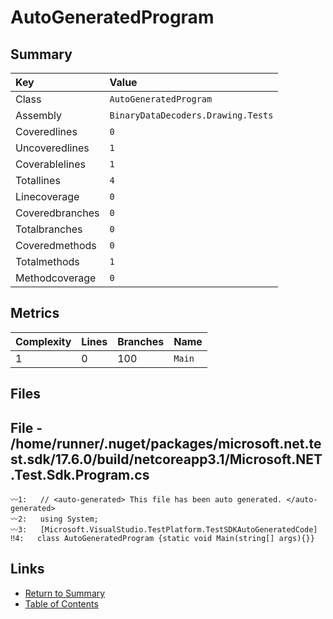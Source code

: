 ﻿# AutoGeneratedProgram

## Summary

| Key             | Value                              |
| :-------------- | :--------------------------------- |
| Class           | `AutoGeneratedProgram`             |
| Assembly        | `BinaryDataDecoders.Drawing.Tests` |
| Coveredlines    | `0`                                |
| Uncoveredlines  | `1`                                |
| Coverablelines  | `1`                                |
| Totallines      | `4`                                |
| Linecoverage    | `0`                                |
| Coveredbranches | `0`                                |
| Totalbranches   | `0`                                |
| Coveredmethods  | `0`                                |
| Totalmethods    | `1`                                |
| Methodcoverage  | `0`                                |

## Metrics

| Complexity | Lines | Branches | Name    |
| :--------- | :---- | :------- | :------ |
| 1          | 0     | 100      | `Main`  |

## Files

## File - /home/runner/.nuget/packages/microsoft.net.test.sdk/17.6.0/build/netcoreapp3.1/Microsoft.NET.Test.Sdk.Program.cs

```CSharp
〰1:   // <auto-generated> This file has been auto generated. </auto-generated>
〰2:   using System;
〰3:   [Microsoft.VisualStudio.TestPlatform.TestSDKAutoGeneratedCode]
‼4:   class AutoGeneratedProgram {static void Main(string[] args){}}
```

## Links

* [Return to Summary](Summary.md)
* [Table of Contents](../TOC.md)

